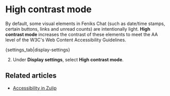 # High contrast mode

By default, some visual elements in Feniks Chat (such as date/time stamps, certain
buttons, links and unread counts) are intentionally light. **High contrast mode**
increases the contrast of these elements to meet the AA level of the
W3C's Web Content Accessibility Guidelines.

{settings_tab|display-settings}

2. Under **Display settings**, select **High contrast mode**.

## Related articles

* [Accessibility in Zulip](https://zulip.readthedocs.io/en/latest/subsystems/accessibility.html)
